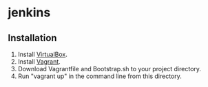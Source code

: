 # jenkins

## Installation

1. Install [VirtualBox](https://www.virtualbox.org/wiki/Downloads).
2. Install [Vagrant](https://www.vagrantup.com/downloads.html).
3. Download Vagrantfile and Bootstrap.sh to your project directory.
4. Run "vagrant up" in the command line from this directory.
